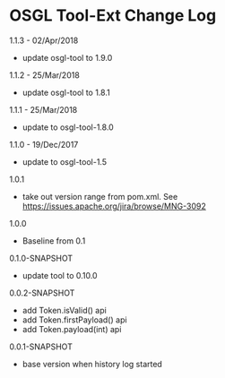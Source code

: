 # OSGL Tool-Ext Change Log

1.1.3 - 02/Apr/2018
- update osgl-tool to 1.9.0

1.1.2 - 25/Mar/2018
- update osgl-tool to 1.8.1

1.1.1 - 25/Mar/2018
- update to osgl-tool-1.8.0

1.1.0 - 19/Dec/2017
- update to osgl-tool-1.5

1.0.1
- take out version range from pom.xml. See https://issues.apache.org/jira/browse/MNG-3092

1.0.0
- Baseline from 0.1

0.1.0-SNAPSHOT
- update tool to 0.10.0

0.0.2-SNAPSHOT
- add Token.isValid() api
- add Token.firstPayload() api
- add Token.payload(int) api

0.0.1-SNAPSHOT
- base version when history log started
